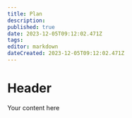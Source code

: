 ```yaml
---
title: Plan
description: 
published: true
date: 2023-12-05T09:12:02.471Z
tags: 
editor: markdown
dateCreated: 2023-12-05T09:12:02.471Z
---
```


# Header
Your content here